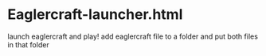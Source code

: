 # Eaglercraft-launcher.html
launch eaglercraft and play! add eaglercraft file to a folder and put both files in that folder
